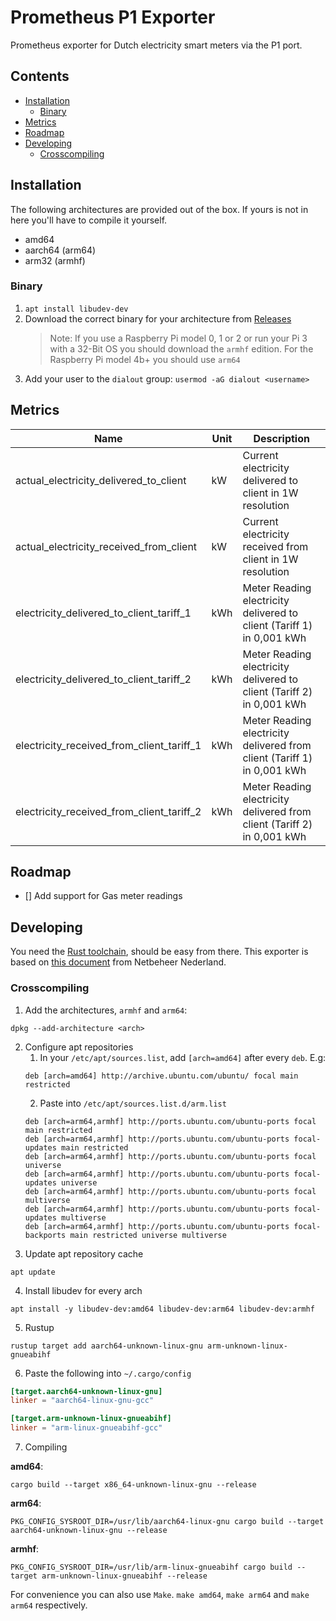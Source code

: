 # Prometheus P1 Exporter
Prometheus exporter for Dutch electricity smart meters via the P1 port.

## Contents
- [Installation](#installation)
    - [Binary](#binary)
- [Metrics](#metrics)
- [Roadmap](#roadmap)
- [Developing](#developing)
    - [Crosscompiling](#crosscompiling)

## Installation
The following architectures are provided out of the box. If yours is not in here you'll have to compile it yourself.
- amd64
- aarch64 (arm64)
- arm32 (armhf)

### Binary
1. `apt install libudev-dev`
2. Download the correct binary for your architecture from [Releases](https://github.com/TheDutchMC/prometheus-p1-exporter/releases)
    >Note: If you use a Raspberry Pi model 0, 1 or 2 or run your Pi 3 with a 32-Bit OS you should download the `armhf` edition.
    For the Raspberry Pi model 4b+ you should use `arm64`
3. Add your user to the `dialout` group: `usermod -aG dialout <username>`

## Metrics
| Name                                       | Unit | Description                                                             |
|--------------------------------------------|------|-------------------------------------------------------------------------|
| actual_electricity_delivered_to_client     | kW   | Current electricity delivered to client in 1W resolution                |
| actual_electricity_received_from_client    | kW   | Current electricity received from client in 1W resolution               |
| electricity_delivered_to_client_tariff_1   | kWh  | Meter Reading electricity delivered to client (Tariff 1) in 0,001 kWh   |
| electricity_delivered_to_client_tariff_2   | kWh  | Meter Reading electricity delivered to client (Tariff 2) in 0,001 kWh   |
| electricity_received_from_client_tariff_1  | kWh  | Meter Reading electricity delivered from client (Tariff 1) in 0,001 kWh |
| electricity_received_from_client_tariff_2  | kWh  | Meter Reading electricity delivered from client (Tariff 2) in 0,001 kWh |

## Roadmap
- [] Add support for Gas meter readings

## Developing
You need the [Rust toolchain](https://www.rust-lang.org/learn/get-started), should be easy from there.
This exporter is based on [this document](https://www.netbeheernederland.nl/_upload/Files/Slimme_meter_15_a727fce1f1.pdf) from Netbeheer Nederland.

### Crosscompiling
1. Add the architectures, ``armhf`` and ``arm64``:
```
dpkg --add-architecture <arch>
```
2. Configure apt repositories
    1. In your `/etc/apt/sources.list`, add `[arch=amd64]` after every `deb`. E.g:
    ```
    deb [arch=amd64] http://archive.ubuntu.com/ubuntu/ focal main restricted
    ```
    2. Paste into `/etc/apt/sources.list.d/arm.list`
    ```
    deb [arch=arm64,armhf] http://ports.ubuntu.com/ubuntu-ports focal main restricted
    deb [arch=arm64,armhf] http://ports.ubuntu.com/ubuntu-ports focal-updates main restricted
    deb [arch=arm64,armhf] http://ports.ubuntu.com/ubuntu-ports focal universe
    deb [arch=arm64,armhf] http://ports.ubuntu.com/ubuntu-ports focal-updates universe
    deb [arch=arm64,armhf] http://ports.ubuntu.com/ubuntu-ports focal multiverse
    deb [arch=arm64,armhf] http://ports.ubuntu.com/ubuntu-ports focal-updates multiverse
    deb [arch=arm64,armhf] http://ports.ubuntu.com/ubuntu-ports focal-backports main restricted universe multiverse
    ```
3. Update apt repository cache
```
apt update
```
4. Install libudev for every arch
```
apt install -y libudev-dev:amd64 libudev-dev:arm64 libudev-dev:armhf
```
5. Rustup
```
rustup target add aarch64-unknown-linux-gnu arm-unknown-linux-gnueabihf
```
6. Paste the following into `~/.cargo/config`
```toml
[target.aarch64-unknown-linux-gnu]
linker = "aarch64-linux-gnu-gcc"

[target.arm-unknown-linux-gnueabihf]
linker = "arm-linux-gnueabihf-gcc"
```
7. Compiling

**amd64**:
```
cargo build --target x86_64-unknown-linux-gnu --release
```
**arm64**:
```
PKG_CONFIG_SYSROOT_DIR=/usr/lib/aarch64-linux-gnu cargo build --target aarch64-unknown-linux-gnu --release
```
**armhf**:
```
PKG_CONFIG_SYSROOT_DIR=/usr/lib/arm-linux-gnueabihf cargo build --target arm-unknown-linux-gnueabihf --release
```

For convenience you can also use `Make`. `make amd64`, `make arm64` and `make arm64` respectively.